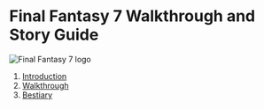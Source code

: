 # Final Fantasy 7 Walkthrough and Story Guide

![Final Fantasy 7 logo](/general-assets/final-fantasy-7-logo.png)

1. [Introduction](/introduction.md)
2. [Walkthrough](/walkthrough/walkthrough.md)
3. [Bestiary](/bestiary/bestiary.md)
